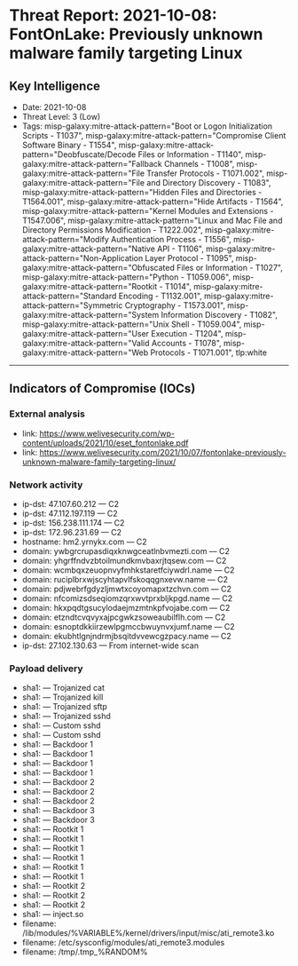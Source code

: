 # Threat Report: 2021-10-08: FontOnLake: Previously unknown malware family targeting Linux


## Key Intelligence
* Date: 2021-10-08
* Threat Level: 3 (Low)
* Tags: misp-galaxy:mitre-attack-pattern="Boot or Logon Initialization Scripts - T1037", misp-galaxy:mitre-attack-pattern="Compromise Client Software Binary - T1554", misp-galaxy:mitre-attack-pattern="Deobfuscate/Decode Files or Information - T1140", misp-galaxy:mitre-attack-pattern="Fallback Channels - T1008", misp-galaxy:mitre-attack-pattern="File Transfer Protocols - T1071.002", misp-galaxy:mitre-attack-pattern="File and Directory Discovery - T1083", misp-galaxy:mitre-attack-pattern="Hidden Files and Directories - T1564.001", misp-galaxy:mitre-attack-pattern="Hide Artifacts - T1564", misp-galaxy:mitre-attack-pattern="Kernel Modules and Extensions - T1547.006", misp-galaxy:mitre-attack-pattern="Linux and Mac File and Directory Permissions Modification - T1222.002", misp-galaxy:mitre-attack-pattern="Modify Authentication Process - T1556", misp-galaxy:mitre-attack-pattern="Native API - T1106", misp-galaxy:mitre-attack-pattern="Non-Application Layer Protocol - T1095", misp-galaxy:mitre-attack-pattern="Obfuscated Files or Information - T1027", misp-galaxy:mitre-attack-pattern="Python - T1059.006", misp-galaxy:mitre-attack-pattern="Rootkit - T1014", misp-galaxy:mitre-attack-pattern="Standard Encoding - T1132.001", misp-galaxy:mitre-attack-pattern="Symmetric Cryptography - T1573.001", misp-galaxy:mitre-attack-pattern="System Information Discovery - T1082", misp-galaxy:mitre-attack-pattern="Unix Shell - T1059.004", misp-galaxy:mitre-attack-pattern="User Execution - T1204", misp-galaxy:mitre-attack-pattern="Valid Accounts - T1078", misp-galaxy:mitre-attack-pattern="Web Protocols - T1071.001", tlp:white

---

## Indicators of Compromise (IOCs)
### External analysis
* link: https://www.welivesecurity.com/wp-content/uploads/2021/10/eset_fontonlake.pdf
* link: https://www.welivesecurity.com/2021/10/07/fontonlake-previously-unknown-malware-family-targeting-linux/

### Network activity
* ip-dst: 47.107.60.212 — C2
* ip-dst: 47.112.197.119 — C2
* ip-dst: 156.238.111.174 — C2
* ip-dst: 172.96.231.69 — C2
* hostname: hm2.yrnykx.com — C2
* domain: ywbgrcrupasdiqxknwgceatlnbvmezti.com — C2
* domain: yhgrffndvzbtoilmundkmvbaxrjtqsew.com — C2
* domain: wcmbqxzeuopnvyfmhkstaretfciywdrl.name — C2
* domain: ruciplbrxwjscyhtapvlfskoqqgnxevw.name — C2
* domain: pdjwebrfgdyzljmwtxcoyomapxtzchvn.com — C2
* domain: nfcomizsdseqiomzqrxwvtprxbljkpgd.name — C2
* domain: hkxpqdtgsucylodaejmzmtnkpfvojabe.com — C2
* domain: etzndtcvqvyxajpcgwkzsoweaubilflh.com — C2
* domain: esnoptdkkiirzewlpgmccbwuynvxjumf.name — C2
* domain: ekubhtlgnjndrmjbsqitdvvewcgzpacy.name — C2
* ip-dst: 27.102.130.63 — From internet-wide scan

### Payload delivery
* sha1: <sha1> — Trojanized cat
* sha1: <sha1> — Trojanized kill
* sha1: <sha1> — Trojanized sftp
* sha1: <sha1> — Trojanized sshd
* sha1: <sha1> — Custom sshd
* sha1: <sha1> — Custom sshd
* sha1: <sha1> — Backdoor 1
* sha1: <sha1> — Backdoor 1
* sha1: <sha1> — Backdoor 1
* sha1: <sha1> — Backdoor 1
* sha1: <sha1> — Backdoor 2
* sha1: <sha1> — Backdoor 2
* sha1: <sha1> — Backdoor 2
* sha1: <sha1> — Backdoor 3
* sha1: <sha1> — Backdoor 3
* sha1: <sha1> — Rootkit 1
* sha1: <sha1> — Rootkit 1
* sha1: <sha1> — Rootkit 1
* sha1: <sha1> — Rootkit 1
* sha1: <sha1> — Rootkit 1
* sha1: <sha1> — Rootkit 1
* sha1: <sha1> — Rootkit 2
* sha1: <sha1> — Rootkit 2
* sha1: <sha1> — Rootkit 2
* sha1: <sha1> — inject.so
* filename: /lib/modules/%VARIABLE%/kernel/drivers/input/misc/ati_remote3.ko
* filename: /etc/sysconfig/modules/ati_remote3.modules
* filename: /tmp/.tmp_%RANDOM%
